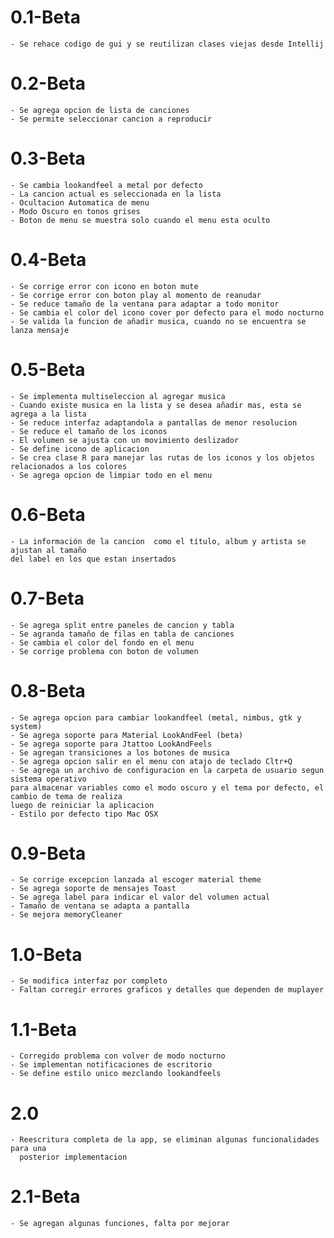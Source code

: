 # 0.1-Beta
    - Se rehace codigo de gui y se reutilizan clases viejas desde Intellij

# 0.2-Beta
    - Se agrega opcion de lista de canciones
    - Se permite seleccionar cancion a reproducir

# 0.3-Beta
    - Se cambia lookandfeel a metal por defecto
    - La cancion actual es seleccionada en la lista
    - Ocultacion Automatica de menu
    - Modo Oscuro en tonos grises
    - Boton de menu se muestra solo cuando el menu esta oculto

# 0.4-Beta
    - Se corrige error con icono en boton mute
    - Se corrige error con boton play al momento de reanudar
    - Se reduce tamaño de la ventana para adaptar a todo monitor
    - Se cambia el color del icono cover por defecto para el modo nocturno
    - Se valida la funcion de añadir musica, cuando no se encuentra se lanza mensaje

# 0.5-Beta
    - Se implementa multiseleccion al agregar musica
    - Cuando existe musica en la lista y se desea añadir mas, esta se agrega a la lista
    - Se reduce interfaz adaptandola a pantallas de menor resolucion
    - Se reduce el tamaño de los iconos
    - El volumen se ajusta con un movimiento deslizador
    - Se define icono de aplicacion
    - Se crea clase R para manejar las rutas de los iconos y los objetos relacionados a los colores
    - Se agrega opcion de limpiar todo en el menu

# 0.6-Beta
    - La información de la cancion  como el título, album y artista se ajustan al tamaño 
    del label en los que estan insertados

# 0.7-Beta
    - Se agrega split entre paneles de cancion y tabla
    - Se agranda tamaño de filas en tabla de canciones
    - Se cambia el color del fondo en el menu
    - Se corrige problema con boton de volumen

# 0.8-Beta
    - Se agrega opcion para cambiar lookandfeel (metal, nimbus, gtk y system)
    - Se agrega soporte para Material LookAndFeel (beta)
    - Se agrega soporte para Jtattoo LookAndFeels
    - Se agregan transiciones a los botones de musica
    - Se agrega opcion salir en el menu con atajo de teclado Cltr+Q
    - Se agrega un archivo de configuracion en la carpeta de usuario segun sistema operativo
    para almacenar variables como el modo oscuro y el tema por defecto, el cambio de tema de realiza
    luego de reiniciar la aplicacion
    - Estilo por defecto tipo Mac OSX
    
# 0.9-Beta
    - Se corrige excepcion lanzada al escoger material theme
    - Se agrega soporte de mensajes Toast
    - Se agrega label para indicar el valor del volumen actual
    - Tamaño de ventana se adapta a pantalla
    - Se mejora memoryCleaner

# 1.0-Beta
    - Se modifica interfaz por completo
    - Faltan corregir errores graficos y detalles que dependen de muplayer

# 1.1-Beta
    - Corregido problema con volver de modo nocturno
    - Se implementan notificaciones de escritorio
    - Se define estilo unico mezclando lookandfeels

# 2.0
    - Reescritura completa de la app, se eliminan algunas funcionalidades para una 
      posterior implementacion

# 2.1-Beta
    - Se agregan algunas funciones, falta por mejorar
